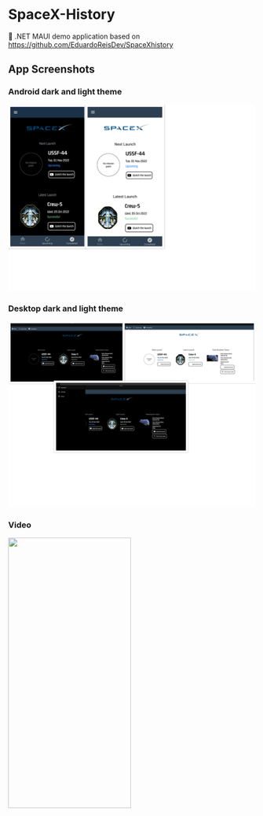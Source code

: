 # SpaceX-History
:rocket: .NET MAUI demo application based on https://github.com/EduardoReisDev/SpaceXhistory



 ## App Screenshots 
 ### Android dark and light theme
 ![Group 3](https://github.com/apdraganis/SpaceX-History/blob/main/Resources/Images/android.png)
 
 ### Desktop dark and light theme
 ![Group 3](https://github.com/apdraganis/SpaceX-History/blob/main/Resources/Images/desktop.png)

 ### Video
 
 
 
 <img src="/Resources/Images/gif.gif" width="250" height="550"/>
